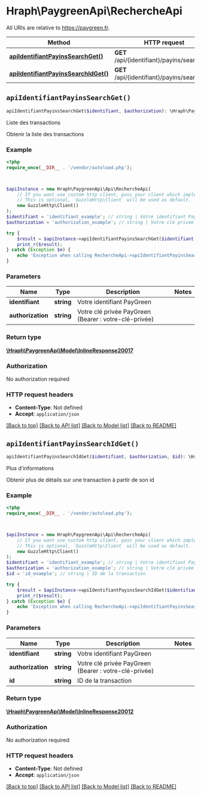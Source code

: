 # Hraph\PaygreenApi\RechercheApi

All URIs are relative to https://paygreen.fr.

Method | HTTP request | Description
------------- | ------------- | -------------
[**apiIdentifiantPayinsSearchGet()**](RechercheApi.md#apiIdentifiantPayinsSearchGet) | **GET** /api/{identifiant}/payins/search | Liste des transactions
[**apiIdentifiantPayinsSearchIdGet()**](RechercheApi.md#apiIdentifiantPayinsSearchIdGet) | **GET** /api/{identifiant}/payins/search/{id} | Plus d&#39;informations


## `apiIdentifiantPayinsSearchGet()`

```php
apiIdentifiantPayinsSearchGet($identifiant, $authorization): \Hraph\PaygreenApi\Model\InlineResponse20017
```

Liste des transactions

Obtenir la liste des transactions

### Example

```php
<?php
require_once(__DIR__ . '/vendor/autoload.php');



$apiInstance = new Hraph\PaygreenApi\Api\RechercheApi(
    // If you want use custom http client, pass your client which implements `GuzzleHttp\ClientInterface`.
    // This is optional, `GuzzleHttp\Client` will be used as default.
    new GuzzleHttp\Client()
);
$identifiant = 'identifiant_example'; // string | Votre identifiant PayGreen
$authorization = 'authorization_example'; // string | Votre clé privée PayGreen (Bearer : votre-clé-privée)

try {
    $result = $apiInstance->apiIdentifiantPayinsSearchGet($identifiant, $authorization);
    print_r($result);
} catch (Exception $e) {
    echo 'Exception when calling RechercheApi->apiIdentifiantPayinsSearchGet: ', $e->getMessage(), PHP_EOL;
}
```

### Parameters

Name | Type | Description  | Notes
------------- | ------------- | ------------- | -------------
 **identifiant** | **string**| Votre identifiant PayGreen |
 **authorization** | **string**| Votre clé privée PayGreen (Bearer : votre-clé-privée) |

### Return type

[**\Hraph\PaygreenApi\Model\InlineResponse20017**](../Model/InlineResponse20017.md)

### Authorization

No authorization required

### HTTP request headers

- **Content-Type**: Not defined
- **Accept**: `application/json`

[[Back to top]](#) [[Back to API list]](../../README.md#endpoints)
[[Back to Model list]](../../README.md#models)
[[Back to README]](../../README.md)

## `apiIdentifiantPayinsSearchIdGet()`

```php
apiIdentifiantPayinsSearchIdGet($identifiant, $authorization, $id): \Hraph\PaygreenApi\Model\InlineResponse20012
```

Plus d'informations

Obtenir plus de détails sur une transaction à partir de son id

### Example

```php
<?php
require_once(__DIR__ . '/vendor/autoload.php');



$apiInstance = new Hraph\PaygreenApi\Api\RechercheApi(
    // If you want use custom http client, pass your client which implements `GuzzleHttp\ClientInterface`.
    // This is optional, `GuzzleHttp\Client` will be used as default.
    new GuzzleHttp\Client()
);
$identifiant = 'identifiant_example'; // string | Votre identifiant PayGreen
$authorization = 'authorization_example'; // string | Votre clé privée PayGreen (Bearer : votre-clé-privée)
$id = 'id_example'; // string | ID de la transaction

try {
    $result = $apiInstance->apiIdentifiantPayinsSearchIdGet($identifiant, $authorization, $id);
    print_r($result);
} catch (Exception $e) {
    echo 'Exception when calling RechercheApi->apiIdentifiantPayinsSearchIdGet: ', $e->getMessage(), PHP_EOL;
}
```

### Parameters

Name | Type | Description  | Notes
------------- | ------------- | ------------- | -------------
 **identifiant** | **string**| Votre identifiant PayGreen |
 **authorization** | **string**| Votre clé privée PayGreen (Bearer : votre-clé-privée) |
 **id** | **string**| ID de la transaction |

### Return type

[**\Hraph\PaygreenApi\Model\InlineResponse20012**](../Model/InlineResponse20012.md)

### Authorization

No authorization required

### HTTP request headers

- **Content-Type**: Not defined
- **Accept**: `application/json`

[[Back to top]](#) [[Back to API list]](../../README.md#endpoints)
[[Back to Model list]](../../README.md#models)
[[Back to README]](../../README.md)
